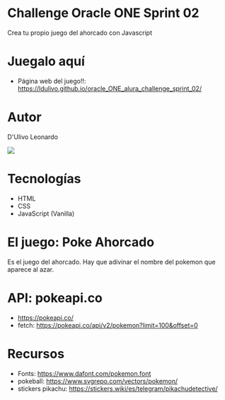 # Challenge Oracle ONE Sprint 02

Crea tu propio juego del ahorcado con Javascript

# Juegalo aquí

- Página web del juego!!: https://ldulivo.github.io/oracle_ONE_alura_challenge_sprint_02/

# Autor

D'Ulivo Leonardo

![](https://ldulivo.github.io/oracle_ONE_alura_challenge_sprint_02/static/img/Screenshot.png)

# Tecnologías

- HTML
- CSS
- JavaScript (Vanilla)

# El juego: Poke Ahorcado

Es el juego del ahorcado. Hay que adivinar el nombre del pokemon que aparece al azar.

# API: pokeapi.co

- https://pokeapi.co/
- fetch: https://pokeapi.co/api/v2/pokemon?limit=100&offset=0

# Recursos

- Fonts:
  https://www.dafont.com/pokemon.font
- pokeball:
  https://www.svgrepo.com/vectors/pokemon/
- stickers pikachu:
  https://stickers.wiki/es/telegram/pikachudetective/
